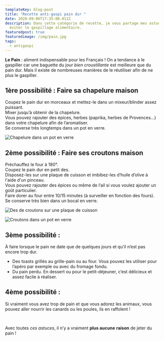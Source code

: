 ```yaml
---
templateKey: blog-post
title: "Recette anti-gaspi pain dur "
date: 2020-09-06T17:35:08.011Z
description: Dans cette catégorie de recette, je vous partage mes astuces pour
  éviter le gaspillage alimentaire.
featuredpost: true
featuredimage: /img/pain.jpg
tags:
  - antigaspi
---
```

**Le Pain** : aliment indispensable pour les Français ! On a tendance à le gaspiller car une baguette du jour *bien croustillante* est meilleure que du pain dur. Mais il existe de nombreuses manières de le réutiliser afin de ne plus le gaspiller.

## 1ère possibilité : Faire sa chapelure maison

Coupez le pain dur en morceaux et mettez-le dans un mixeur/blinder assez puissant.\
Mixer jusqu’à obtenir de la chapelure.\
Vous pouvez rajouter des épices, herbes (paprika, herbes de Provences…) dans votre chapelure afin de l’aromatiser.\
Se converse très longtemps dans un pot en verre.

![Chapelure dans un pot en verre](/img/chapelure-.jpg "Chapelure")

## 2ème possibilité : Faire ses croutons maison

Préchauffez le four à 180°.\
Coupez le pain dur en petit des.\
Disposez-les sur une plaque de cuisson et imbibez-les d’huile d’olive à l'aide d'un pinceau.\
Vous pouvez rajouter des épices ou même de l’ail si vous voulez ajouter un goût particulier.\
Faire dorer au four entre 10/15 minutes (à surveiller en fonction des fours).\
Se conserve très bien dans un bocal en verre.

![Des de croutons sur une plaque de cuisson ](/img/20200906_172024.jpg "Cuisson croutons ")

![Croutons dans un pot en verre](/img/croutons.jpg "Croutons ")

## 3ème possibilité :

À faire lorsque le pain ne date que de quelques jours et qu’il n’est pas encore trop dur.

* Des toasts grillés au grille-pain ou au four. Vous pouvez les utiliser pour l’apéro par exemple ou avec du fromage fondu.
* Du pain perdu. En dessert ou pour le petit-déjeuner, c’est délicieux et assez facile à réaliser.

## 4ème possibilité :

Si vraiment vous avez trop de pain et que vous adorez les animaux, vous pouvez aller nourrir les canards ou les poules, ils en raffolent !

<br>

Avec toutes *ces astuces*, il n’y a vraiment **plus aucune** **raison** de jeter du pain !